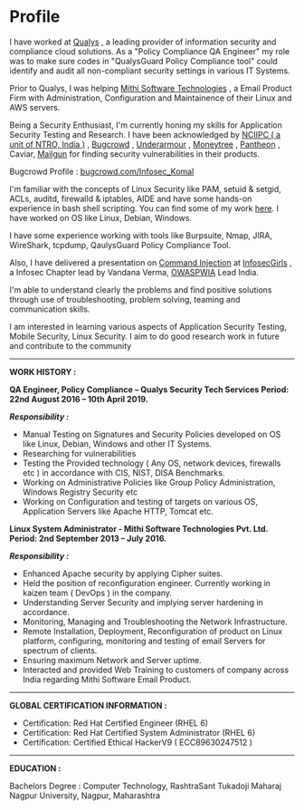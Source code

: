 # Profile


 I have worked at [Qualys](https://www.qualys.com/) , a leading provider of information security and compliance cloud solutions. As a "Policy Compliance QA Engineer" my role was to make sure codes in "QualysGuard Policy Compliance tool"  could identify and audit all non-compliant security settings in various IT Systems.

Prior to Qualys, I was helping [Mithi Software Technologies](https://www.mithi.com/) , a Email Product Firm with Administration, Configuration and Maintainence of their Linux and AWS servers.

Being a Security Enthusiast, I'm currently honing my skills for Application Security Testing and Research. I have been acknowledged by [NCIIPC ( a unit of NTRO, India )](https://github.com/komal-armarkar/komal-armarkar.github.io/blob/master/nciipc_july2019_newsletter.png) , [Bugcrowd](https://github.com/komal-armarkar/komal-armarkar.github.io/blob/master/bugcrowd_ack.png) , [Underarmour](https://github.com/komal-armarkar/komal-armarkar.github.io/blob/master/Underarmour_ack.png) , [Moneytree](https://github.com/komal-armarkar/komal-armarkar.github.io/blob/master/Moneytree_ack.png) , [Pantheon](https://github.com/komal-armarkar/komal-armarkar.github.io/blob/master/Pantheon_ack.png) , Caviar, [Mailgun](https://github.com/komal-armarkar/komal-armarkar.github.io/blob/master/mailgun_ack.png)  for finding security vulnerabilities in their products.

Bugcrowd Profile : [bugcrowd.com/Infosec_Komal](https://bugcrowd.com/Infosec_Komal)

I'm familiar with the concepts of Linux Security like PAM, setuid & setgid, ACLs, auditd, firewalld &  iptables, AIDE and have some hands-on experience in bash shell scripting. You can find some of my work [here](https://github.com/komal-armarkar/vulnerability-recon-bash). I have worked on OS like Linux, Debian, Windows.

I have some experience working with tools like Burpsuite, Nmap, JIRA, WireShark, tcpdump, QaulysGuard Policy Compliance Tool. 

Also, I have delivered a presentation on [Command Injection](https://www.slideshare.net/KomalArmarkar/command-injection-komalarmarkar/1)  at [InfosecGirls](https://www.infosecgirls.in/) , a Infosec Chapter lead by Vandana Verma, [OWASPWIA](https://www.owasp.org/index.php/Women_In_AppSec) Lead India.

I'm able to understand clearly the problems and find positive solutions through use of troubleshooting, problem solving, teaming and communication skills.

I am interested in learning various aspects of Application Security Testing, Mobile Security, Linux Security. I aim to do good research work in future and contribute to the community

********************************************************************************************************

**WORK HISTORY :**

**QA Engineer, Policy Compliance – Qualys Security Tech Services**
**Period: 22nd August 2016 – 10th April 2019.** 

***Responsibility :***

- Manual Testing on Signatures and Security Policies developed on OS like Linux, Debian, Windows and other IT Systems.
- Researching for vulnerabilities
- Testing the Provided technology ( Any OS, network devices, firewalls etc ) in accordance with CIS, NIST, DISA Benchmarks.
- Working on Administrative Policies like Group Policy Administration, Windows Registry Security etc
- Working on Configuration and testing of targets on various OS, Application Servers like Apache HTTP, Tomcat etc.


**Linux System Administrator - Mithi Software Technologies Pvt. Ltd.**
**Period: 2nd September 2013 – July 2016.**

***Responsibility :***

 
 - Enhanced Apache security by applying Cipher suites.
 - Held the position of reconfiguration engineer. Currently working in kaizen team ( DevOps ) in the company.
- Understanding Server Security and implying server hardening in accordance.
- Monitoring, Managing and Troubleshooting the Network Infrastructure.
- Remote Installation, Deployment, Reconfiguration of product on Linux platform, configuring, monitoring and testing of email Servers for spectrum of clients.
- Ensuring maximum Network and Server uptime.
- Interacted and provided Web Training to customers of company across India regarding Mithi Software       Email Product.

***

**GLOBAL CERTIFICATION INFORMATION :**

- Certification: Red Hat Certified Engineer (RHEL 6)
- Certification: Red Hat Certified System Administrator (RHEL 6)
- Certification: Certified Ethical HackerV9 ( ECC89630247512 )

***

**EDUCATION :**

Bachelors Degree : Computer Technology, RashtraSant Tukadoji Maharaj Nagpur University, Nagpur, Maharashtra


